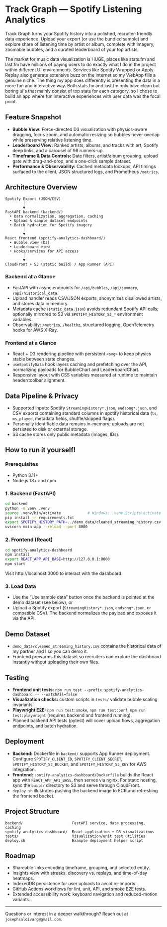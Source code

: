 # Track Graph — Spotify Listening Analytics

Track Graph turns your Spotify history into a polished, recruiter-friendly data experience. Upload your export (or use the bundled sample) and explore share of listening time by artist or album, complete with imagery, zoomable bubbles, and a curated leaderboard of your top artists.

The market for music data visualization is HUGE, places like stats.fm and last.fm have millions of paying users to do exactly what I do in the project within different UI environments. Services like Spotify Wrapped or Apply Replay also generate extensive buzz on the internet so my WebApp fills a genuine niche. The thing my app does differently is presenting the data in a more fun and interactive way. Both stats.fm and last.fm only have clean but boring ui's that mainly consist of top stats for each category, so I chose to build an app where fun interactive experiences with user data was the focal point.

## Feature Snapshot

- **Bubble View:** Force-directed D3 visualization with physics-aware dragging, focus zoom, and automatic resizing so bubbles never overlap while preserving relative listening time.
- **Leaderboard View:** Ranked artists, albums, and tracks with art, Spotify deep links, and a carousel of 98 runners-up.
- **Timeframe & Data Controls:** Date filters, artist/album grouping, upload gate with drag-and-drop, and a one-click sample dataset.
- **Performance & Observability:** Cached metadata lookups, API timings surfaced to the client, JSON structured logs, and Prometheus `/metrics`.

## Architecture Overview

```
Spotify Export (JSON/CSV)
        │
        ▼
FastAPI backend (backend/)
  • Data normalization, aggregation, caching
  • Upload & sample dataset endpoints
  • Batch hydration for Spotify imagery
        │
        ▼
React frontend (spotify-analytics-dashboard/)
  • Bubble view (D3)
  • Leaderboard view
  • Hooks/services for API access
        │
        ▼
CloudFront + S3 (static build) / App Runner (API)
```

### Backend at a Glance

- FastAPI with async endpoints for `/api/bubbles`, `/api/summary`, `/api/historical_data`.
- Upload handler reads CSV/JSON exports, anonymizes disallowed artists, and stores data in memory.
- Metadata cache (`static_data.json`) avoids redundant Spotify API calls; optionally mirrored to S3 via `SPOTIFY_HISTORY_S3_*` environment variables.
- Observability: `/metrics`, `/healthz`, structured logging, OpenTelemetry hooks for AWS X-Ray.

### Frontend at a Glance

- React + D3 rendering pipeline with persistent `<svg>` to keep physics stable between state changes.
- `useSpotifyData` hook layers caching and prefetching over the API, normalizing payloads for BubbleChart and LeaderboardChart.
- Responsive layout with CSS variables measured at runtime to maintain header/toolbar alignment.

## Data Pipeline & Privacy

- Supported inputs: Spotify `StreamingHistory*.json`, `endsong*.json`, and CSV exports containing standard columns in spotify historical data (`ts`, `ms_played`, metadata fields, shuffle/skipped flags).
- Personally identifiable data remains in-memory; uploads are not persisted to disk or external storage.
- S3 cache stores only public metadata (images, IDs).

## How to run it yourself!

### Prerequisites

- Python 3.11+
- Node.js 18+ and npm

### 1. Backend (FastAPI)

```bash
cd backend
python -m venv .venv
source .venv/bin/activate            # Windows: .venv\Scripts\activate
pip install -r requirements.txt
export SPOTIFY_HISTORY_PATH=../demo_data/cleaned_streaming_history.csv   # PowerShell: setx SPOTIFY_HISTORY_PATH ..\demo_data\cleaned_streaming_history.csv
uvicorn main:app --reload --port 8000
```

### 2. Frontend (React)

```bash
cd spotify-analytics-dashboard
npm install
export REACT_APP_API_BASE=http://127.0.0.1:8000
npm start
```

Visit http://localhost:3000 to interact with the dashboard.

### 3. Load Data

- Use the “Use sample data” button once the backend is pointed at the demo dataset (see below), or
- Upload a Spotify export (`StreamingHistory*.json`, `endsong*.json`, or compatible CSV). The backend normalizes the payload and exposes it via the API.

## Demo Dataset

- `demo_data/cleaned_streaming_history.csv` contains the historical data of my partner and I so you can demo it.
- Frontend prewarms this dataset so recruiters can explore the dashboard instantly without uploading their own files.

## Testing

- **Frontend unit tests:** `npm run test --prefix spotify-analytics-dashboard -- --watchAll=false`
- **Visualization checks:** custom scripts in `tests/` validate bubble scaling invariants.
- **Playwright E2E:** `npm run test:smoke`, `npm run test:perf`, `npm run test:playwright` (requires backend and frontend running).
- Planned backend API tests (pytest) will cover upload flows, aggregation endpoints, and batch hydration.

## Deployment

- **Backend:** Dockerfile in `backend/` supports App Runner deployment. Configure `SPOTIFY_CLIENT_ID`, `SPOTIFY_CLIENT_SECRET`, `SPOTIFY_HISTORY_S3_BUCKET`, and `SPOTIFY_HISTORY_S3_KEY` for AWS integration.
- **Frontend:** `spotify-analytics-dashboard/Dockerfile` builds the React app with `REACT_APP_API_BASE`, then serves via nginx. For static hosting, sync the `build/` directory to S3 and serve through CloudFront.
- `deploy.sh` illustrates pushing the backend image to ECR and refreshing the frontend bucket.

## Project Structure

```
backend/                      FastAPI service, data processing, caching
spotify-analytics-dashboard/  React application + D3 visualizations
tests/                        Visualization/unit test utilities
deploy.sh                     Example deployment helper script
```

## Roadmap

- Shareable links encoding timeframe, grouping, and selected entity.
- Insights view with streaks, discovery vs. replays, and time-of-day heatmaps.
- IndexedDB persistence for user uploads to avoid re-imports.
- GitHub Actions workflows for lint, unit, API, and smoke E2E tests.
- Extended accessibility work: keyboard navigation and reduced-motion variants.

---

Questions or interest in a deeper walkthrough? Reach out at `josephsaldivarg@gmail.com`.
